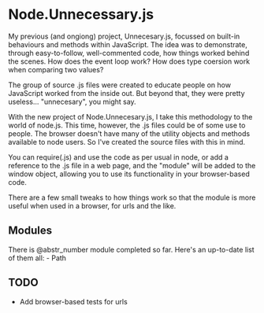 # Node.Unnecessary.js

My previous (and ongiong) project, Unnecesary.js, focussed on built-in behaviours and methods within JavaScript. The idea was to demonstrate, through easy-to-follow, well-commented code, how things worked behind the scenes. How does the event loop work? How does type coersion work when comparing two values?

The group of source .js files were created to educate people on how JavaScript worked from the inside out. But beyond that, they were pretty useless... "unnecesary", you might say.

With the new project of Node.Unnecesary.js, I take this methodology to the world of node.js. This time, however, the .js files could be of some use to people. The browser doesn't have many of the utility objects and methods available to node users. So I've created the source files with this in mind.

You can require(.js) and use the code as per usual in node, or add a reference to the .js file in a web page, and the "module" will be added to the window object, allowing you to use its functionality in your browser-based code.

There are a few small tweaks to how things work so that the module is more useful when used in a browser, for urls and the like.

## Modules

There is @abstr_number module completed so far. Here's an up-to-date list of them all: \- Path

## TODO

  * Add browser-based tests for urls



